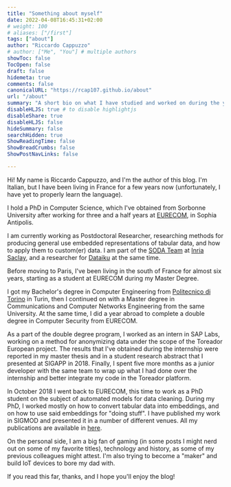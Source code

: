```yaml
---
title: "Something about myself"
date: 2022-04-08T16:45:31+02:00
# weight: 100
# aliases: ["/first"]
tags: ["about"]
author: "Riccardo Cappuzzo"
# author: ["Me", "You"] # multiple authors
showToc: false
TocOpen: false
draft: false
hidemeta: true
comments: false
canonicalURL: "https://rcap107.github.io/about"
url: "/about"
summary: "A short bio on what I have studied and worked on during the years. "
disableHLJS: true # to disable highlightjs
disableShare: true
disableHLJS: false
hideSummary: false
searchHidden: true
ShowReadingTime: false
ShowBreadCrumbs: false
ShowPostNavLinks: false

---
```

Hi! My name is Riccardo Cappuzzo, and I'm the author of this blog. I'm Italian, but I have been living in France for a few years now (unfortunately, I have yet to properly learn the language).

I hold a PhD in Computer Science, which I've obtained from Sorbonne University after working for three and a half years at [EURECOM](https://www.eurecom.fr), in Sophia Antipolis.

I am currently working as Postdoctoral Researcher, researching methods for producing general use embedded representations of tabular data, and how to apply them to custom(er) data. I am part of the [SODA Team](https://team.inria.fr/soda/) at [Inria Saclay](https://www.inria.fr/fr/centre-inria-de-saclay), and a researcher for [Dataiku](https://www.dataiku.com) at the same time. 

Before moving to Paris, I've been living in the south of France for almost six years, starting as a student at EURECOM during my Master Degree. 

I got my Bachelor's degree in Computer Engineering from [Politecnico di Torino](https://www.polito.it) in
Turin, then I continued on with a Master degree in Communications and Computer
Networks Engineering from the same University. At the same time, I did a year
abroad to complete a double degree in Computer Security from EURECOM.

As a part of the double degree program, I worked as an intern in SAP Labs,
working on a method for anonymizing data under the scope of the Toreador
European project. The results that I've obtained during the internship were
reported in my master thesis and in a student research
abstract that I presented at SIGAPP in 2018.
Finally, I spent five more months as a junior developer with
the same team to wrap up what I had done over the internship and better integrate
my code in the Toreador platform.

In October 2018 I went back to EURECOM, this time to work as a PhD student on the
subject of automated models for data cleaning. During my PhD,  I worked mostly
on how to convert tabular data into embeddings, and on how to use said embeddings
for "doing stuff". I have published my work in SIGMOD and presented it in a
number of different venues. All my publications are available in [here](/publications). 

On the personal side, I am a big fan of gaming (in some posts I might nerd out
  on some of my favorite titles), technology and history, as some of my
previous colleagues might attest. I'm also trying to become a "maker" and build 
IoT devices to bore my dad with. 

If you read this far, thanks, and I hope you'll enjoy the blog!
